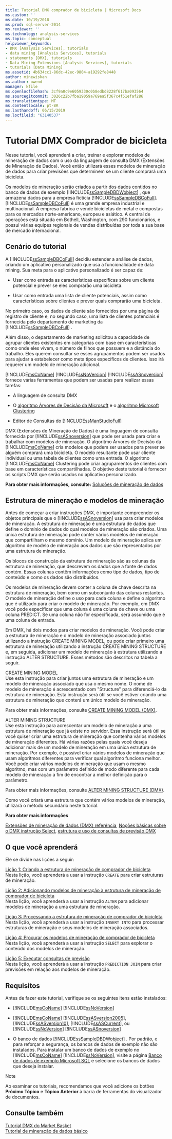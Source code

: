 ```yaml
---
title: Tutorial DMX comprador de bicicleta | Microsoft Docs
ms.custom: ''
ms.date: 10/19/2018
ms.prod: sql-server-2014
ms.reviewer: ''
ms.technology: analysis-services
ms.topic: conceptual
helpviewer_keywords:
- DMX [Analysis Services], tutorials
- data mining [Analysis Services], tutorials
- statements [DMX], tutorials
- Data Mining Extensions [Analysis Services], tutorials
- tutorials [Data Mining]
ms.assetid: 4b634cc1-86dc-42ec-9804-a19292fe8448
author: minewiskan
ms.author: owend
manager: kfile
ms.openlocfilehash: 3cf9a0c9e6059330c0b8edbd8228f617ba093564
ms.sourcegitcommit: 3026c22b7fba19059a769ea5f367c4f51efaf286
ms.translationtype: MT
ms.contentlocale: pt-BR
ms.lasthandoff: 06/15/2019
ms.locfileid: "63140537"
---
```

# <a name="bike-buyer-dmx-tutorial"></a>Tutorial DMX Comprador de bicicleta
  Nesse tutorial, você aprenderá a criar, treinar e explorar modelos de mineração de dados com o uso da linguagem de consulta DMX (Extensões de Mineração de Dados). Você então utilizará esses modelos de mineração de dados para criar previsões que determinem se um cliente comprará uma bicicleta.  
  
 Os modelos de mineração serão criados a partir dos dados contidos no banco de dados de exemplo [!INCLUDE[ssSampleDBDWobject](../includes/sssampledbdwobject-md.md)] , que armazena dados para a empresa fictícia [!INCLUDE[ssSampleDBCoFull](../includes/sssampledbcofull-md.md)]. [!INCLUDE[ssSampleDBCoFull](../includes/sssampledbcofull-md.md)] é uma grande empresa industrial e multinacional. A empresa fabrica e vende bicicletas de metal e compostas para os mercados norte-americano, europeu e asiático. A central de operações está situada em Bothell, Washington, com 290 funcionários, e possui várias equipes regionais de vendas distribuídas por toda a sua base de mercado internacional.  
  
## <a name="tutorial-scenario"></a>Cenário do tutorial  
 A [!INCLUDE[ssSampleDBCoFull](../includes/sssampledbcofull-md.md)] decidiu estender a análise de dados, criando um aplicativo personalizado que usa a funcionalidade de data mining. Sua meta para o aplicativo personalizado é ser capaz de:  
  
-   Usar como entrada as características específicas sobre um cliente potencial e prever se eles comprarão uma bicicleta.  
  
-   Usar como entrada uma lista de cliente potenciais, assim como características sobre clientes e prever quais comprarão uma bicicleta.  
  
 No primeiro caso, os dados de cliente são fornecidos por uma página de registro de cliente e, no segundo caso, uma lista de clientes potenciais é fornecida pelo departamento de marketing da [!INCLUDE[ssSampleDBCoFull](../includes/sssampledbcofull-md.md)] .  
  
 Além disso, o departamento de marketing solicitou a capacidade de agrupar clientes existentes em categorias com base em características como onde eles vivem, o número de filhos que possuem e a distância do trabalho. Eles querem consultar se esses agrupamentos podem ser usados para ajudar a estabelecer como meta tipos específicos de clientes. Isso irá requerer um modelo de mineração adicional.  
  
 [!INCLUDE[msCoName](../includes/msconame-md.md)] [!INCLUDE[ssNoVersion](../includes/ssnoversion-md.md)] [!INCLUDE[ssASnoversion](../includes/ssasnoversion-md.md)] fornece várias ferramentas que podem ser usadas para realizar essas tarefas:  
  
-   A linguagem de consulta DMX  
  
-   O [algoritmo Árvores de Decisão da Microsoft](../../2014/analysis-services/data-mining/microsoft-decision-trees-algorithm.md) e o [algoritmo Microsoft Clustering](../../2014/analysis-services/data-mining/microsoft-clustering-algorithm.md)  
  
-   Editor de Consultas do [!INCLUDE[ssManStudioFull](../includes/ssmanstudiofull-md.md)]  
  
 DMX (Extensões de Mineração de Dados) é uma linguagem de consulta fornecida por [!INCLUDE[ssASnoversion](../includes/ssasnoversion-md.md)] que pode ser usada para criar e trabalhar com modelos de mineração. O algoritmo Árvores de Decisão da [!INCLUDE[msCoName](../includes/msconame-md.md)] cria modelos que podem ser usados para prever se alguém comprará uma bicicleta. O modelo resultante pode usar cliente individual ou uma tabela de clientes como uma entrada. O algoritmo [!INCLUDE[msCoName](../includes/msconame-md.md)] Clustering pode criar agrupamentos de clientes com base em características compartilhadas. O objetivo deste tutorial é fornecer os scripts DMX que serão usados no aplicativo personalizado.  
  
 **Para obter mais informações, consulte:** [Soluções de mineração de dados](../../2014/analysis-services/data-mining/data-mining-solutions.md)  
  
## <a name="mining-structure-and-mining-models"></a>Estrutura de mineração e modelos de mineração  
 Antes de começar a criar instruções DMX, é importante compreender os objetos principais que o [!INCLUDE[ssASnoversion](../includes/ssasnoversion-md.md)] usa para criar modelos de mineração. A estrutura de mineração é uma estrutura de dados que define o domínio de dados do qual modelos de mineração são criados. Uma única estrutura de mineração pode conter vários modelos de mineração que compartilham o mesmo domínio. Um modelo de mineração aplica um algoritmo de modelo de mineração aos dados que são representados por uma estrutura de mineração.  
  
 Os blocos de construção da estrutura de mineração são as colunas da estrutura de mineração, que descrevem os dados que a fonte de dados contém. Essas colunas contêm informações como tipo de dados, tipo de conteúdo e como os dados são distribuídos.  
  
 Os modelos de mineração devem conter a coluna de chave descrita na estrutura de mineração, bem como um subconjunto das colunas restantes. O modelo de mineração define o uso para cada coluna e define o algoritmo que é utilizado para criar o modelo de mineração. Por exemplo, em DMX você pode especificar que uma coluna é uma coluna de chave ou uma coluna PREDICT. Se uma coluna não for especificada, será assumido que é uma coluna de entrada.  
  
 Em DMX, há dois modos para criar modelos de mineração. Você pode criar a estrutura de mineração e o modelo de mineração associado juntos utilizando a instrução CREATE MINING MODEL, ou pode criar primeiro uma estrutura de mineração utilizando a instrução CREATE MINING STRUCTURE e, em seguida, adicionar um modelo de mineração à estrutura utilizando a instrução ALTER STRUCTURE. Esses métodos são descritos na tabela a seguir.  
  
 CREATE MINING MODEL  
 Use esta instrução para criar juntos uma estrutura de mineração e um modelo de mineração associado que usa o mesmo nome. O nome de modelo de mineração é acrescentado com "Structure" para diferenciá-lo da estrutura de mineração. Esta instrução será útil se você estiver criando uma estrutura de mineração que conterá um único modelo de mineração.  
  
 Para obter mais informações, consulte [CREATE MINING MODEL &#40;DMX&#41;](/sql/dmx/create-mining-model-dmx).  
  
 ALTER MINING STRUCTURE  
 Use esta instrução para acrescentar um modelo de mineração a uma estrutura de mineração que já existe no servidor. Essa instrução será útil se você quiser criar uma estrutura de mineração que contenha vários modelos de mineração diferentes. Há várias razões pelas quais você deseja adicionar mais de um modelo de mineração em uma única estrutura de mineração. Por exemplo, é possível criar vários modelos de mineração que usam algoritmos diferentes para verificar qual algoritmo funciona melhor. Você pode criar vários modelos de mineração que usam o mesmo algoritmo, mas com um parâmetro definido de modo diferente para cada modelo de mineração a fim de encontrar a melhor definição para o parâmetro.  
  
 Para obter mais informações, consulte [ALTER MINING STRUCTURE &#40;DMX&#41;](/sql/dmx/alter-mining-structure-dmx?view=sql-server-2016).  
  
 Como você criará uma estrutura que contém vários modelos de mineração, utilizará o método secundário neste tutorial.  
  
 **Para obter mais informações**  
  
 [Extensões de mineração de dados &#40;DMX&#41; referência](/sql/dmx/data-mining-extensions-dmx-reference), [Noções básicas sobre o DMX instrução Select](/sql/dmx/understanding-the-dmx-select-statement), [estrutura e uso de consultas de previsão DMX](/sql/dmx/structure-and-usage-of-dmx-prediction-queries)  
  
## <a name="what-you-will-learn"></a>O que você aprenderá  
 Ele se divide nas lições a seguir:  
  
 [Lição 1: Criando a estrutura de mineração de comprador de bicicleta](../../2014/tutorials/lesson-1-creating-the-bike-buyer-mining-structure.md)  
 Nesta lição, você aprenderá a usar a instrução `CREATE` para criar estruturas de mineração.  
  
 [Lição 2: Adicionando modelos de mineração à estrutura de mineração de comprador de bicicleta](../../2014/tutorials/lesson-2-adding-mining-models-to-the-bike-buyer-mining-structure.md)  
 Nesta lição, você aprenderá a usar a instrução `ALTER` para adicionar modelos de mineração a uma estrutura de mineração.  
  
 [Lição 3: Processando a estrutura de mineração de comprador de bicicleta](../../2014/tutorials/lesson-3-processing-the-bike-buyer-mining-structure.md)  
 Nesta lição, você aprenderá a usar a instrução `INSERT INTO` para processar estruturas de mineração e seus modelos de mineração associados.  
  
 [Lição 4: Procurar os modelos de mineração de comprador de bicicleta](../../2014/tutorials/lesson-4-browsing-the-bike-buyer-mining-models.md)  
 Nesta lição, você aprenderá a usar a instrução `SELECT` para explorar o conteúdo dos modelos de mineração.  
  
 [Lição 5: Executar consultas de previsão](../../2014/tutorials/lesson-5-executing-prediction-queries.md)  
 Nesta lição, você aprenderá a usar a instrução `PREDICTION JOIN` para criar previsões em relação aos modelos de mineração.  
  
## <a name="requirements"></a>Requisitos  
 Antes de fazer este tutorial, verifique se os seguintes itens estão instalados:  
  
-   [!INCLUDE[msCoName](../includes/msconame-md.md)] [!INCLUDE[ssNoVersion](../includes/ssnoversion-md.md)]  
  
-   [!INCLUDE[msCoName](../includes/msconame-md.md)] [!INCLUDE[ssASversion2005](../includes/ssasversion2005-md.md)], [!INCLUDE[ssASversion10](../includes/ssasversion10-md.md)], [!INCLUDE[ssASCurrent](../includes/ssascurrent-md.md)], ou [!INCLUDE[ssNoVersion](../includes/ssnoversion-md.md)] [!INCLUDE[ssASnoversion](../includes/ssasnoversion-md.md)]  
  
-   O banco de dados [!INCLUDE[ssSampleDBDWobject](../includes/sssampledbdwobject-md.md)] . Por padrão, e para reforçar a segurança, os bancos de dados de exemplo não são instalados. Para instalar um banco de dados de exemplo no [!INCLUDE[msCoName](../includes/msconame-md.md)] [!INCLUDE[ssNoVersion](../includes/ssnoversion-md.md)], visite a página [Banco de dados de exemplo Microsoft SQL](https://go.microsoft.com/fwlink/?LinkId=88417) e selecione os bancos de dados que deseja instalar.  
  
> [!NOTE]  
>  Ao examinar os tutoriais, recomendamos que você adicione os botões **Próximo Tópico** e **Tópico Anterior** à barra de ferramentas do visualizador de documentos.  
  
## <a name="see-also"></a>Consulte também  
 [Tutorial DMX do Market Basket](../../2014/tutorials/market-basket-dmx-tutorial.md)   
 [Tutorial de mineração de dados básico](../../2014/tutorials/basic-data-mining-tutorial.md)  
  
  
